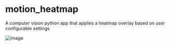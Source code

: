 # motion_heatmap
A computer vision python app that applies a heatmap overlay based on user configurable settings

![image](https://github.com/warrofua/motion_heatmap/assets/41028474/18f98496-0d04-4a66-8c8f-1a8f867f147a)

